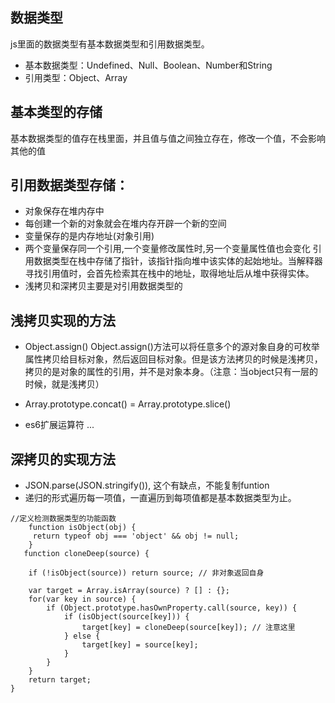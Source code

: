 
## 数据类型
js里面的数据类型有基本数据类型和引用数据类型。
* 基本数据类型：Undefined、Null、Boolean、Number和String
* 引用类型：Object、Array

## 基本类型的存储

基本数据类型的值存在栈里面，并且值与值之间独立存在，修改一个值，不会影响其他的值


## 引用数据类型存储：

* 对象保存在堆内存中
* 每创建一个新的对象就会在堆内存开辟一个新的空间
* 变量保存的是内存地址(对象引用)
* 两个变量保存同一个引用,一个变量修改属性时,另一个变量属性值也会变化
引用数据类型在栈中存储了指针，该指针指向堆中该实体的起始地址。当解释器寻找引用值时，会首先检索其在栈中的地址，取得地址后从堆中获得实体。
* 浅拷贝和深拷贝主要是对引用数据类型的
## 浅拷贝实现的方法

- Object.assign()
Object.assign()方法可以将任意多个的源对象自身的可枚举属性拷贝给目标对象，然后返回目标对象。但是该方法拷贝的时候是浅拷贝，拷贝的是对象的属性的引用，并不是对象本身。（注意：当object只有一层的时候，就是浅拷贝）

- Array.prototype.concat()
= Array.prototype.slice()
- es6扩展运算符 ...

## 深拷贝的实现方法

- JSON.parse(JSON.stringify()), 这个有缺点，不能复制funtion
- 递归的形式遍历每一项值，一直遍历到每项值都是基本数据类型为止。

```
//定义检测数据类型的功能函数
    function isObject(obj) {
     return typeof obj === 'object' && obj != null;
    }
   function cloneDeep(source) {

    if (!isObject(source)) return source; // 非对象返回自身
      
    var target = Array.isArray(source) ? [] : {};
    for(var key in source) {
        if (Object.prototype.hasOwnProperty.call(source, key)) {
            if (isObject(source[key])) {
                target[key] = cloneDeep(source[key]); // 注意这里
            } else {
                target[key] = source[key];
            }
        }
    }
    return target;
}
```